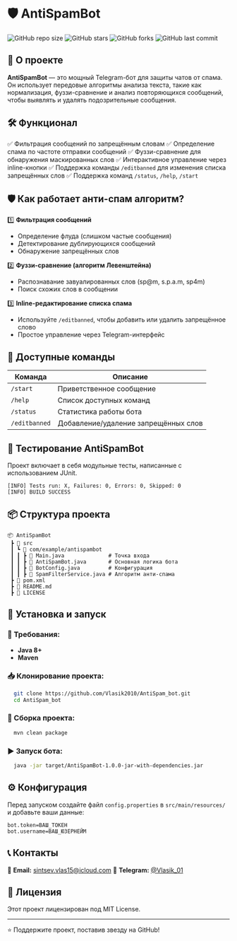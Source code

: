 # 🛡️ AntiSpamBot

![GitHub repo size](https://img.shields.io/github/repo-size/Vlasik2010/AntiSpam_bot?color=blue&style=for-the-badge)
![GitHub stars](https://img.shields.io/github/stars/Vlasik2010/AntiSpam_bot?style=for-the-badge)
![GitHub forks](https://img.shields.io/github/forks/Vlasik2010/AntiSpam_bot?style=for-the-badge)
![GitHub last commit](https://img.shields.io/github/last-commit/Vlasik2010/AntiSpam_bot?style=for-the-badge)

## 🚀 О проекте
**AntiSpamBot** — это мощный Telegram-бот для защиты чатов от спама. Он использует передовые алгоритмы анализа текста, такие как нормализация, фуззи-сравнение и анализ повторяющихся сообщений, чтобы выявлять и удалять подозрительные сообщения.

## 🛠️ Функционал
✅ Фильтрация сообщений по запрещённым словам
✅ Определение спама по частоте отправки сообщений
✅ Фуззи-сравнение для обнаружения маскированных слов
✅ Интерактивное управление через inline-кнопки
✅ Поддержка команды `/editbanned` для изменения списка запрещённых слов
✅ Поддержка команд `/status`, `/help`, `/start`

## 🛡 Как работает анти-спам алгоритм?

1️⃣ **Фильтрация сообщений**
   - Определение флуда (слишком частые сообщения)
   - Детектирование дублирующихся сообщений
   - Обнаружение запрещённых слов

2️⃣ **Фуззи-сравнение (алгоритм Левенштейна)**
   - Распознавание завуалированных слов (sp@m, s.p.a.m, sp4m)
   - Поиск схожих слов в сообщении

3️⃣ **Inline-редактирование списка спама**
   - Используйте `/editbanned`, чтобы добавить или удалить запрещённое слово
   - Простое управление через Telegram-интерфейс

## 📌 Доступные команды

| Команда      | Описание                               |
|-------------|--------------------------------------|
| `/start`    | Приветственное сообщение             |
| `/help`     | Список доступных команд              |
| `/status`   | Статистика работы бота               |
| `/editbanned` | Добавление/удаление запрещённых слов |

## 🧪 Тестирование AntiSpamBot

Проект включает в себя модульные тесты, написанные с использованием JUnit.

```
[INFO] Tests run: X, Failures: 0, Errors: 0, Skipped: 0
[INFO] BUILD SUCCESS
```

## 📦 Структура проекта
```
📦 AntiSpamBot
 ┣ 📂 src
 ┃ ┗ 📂 com/example/antispambot
 ┃ ┃ ┣ 📜 Main.java              # Точка входа
 ┃ ┃ ┣ 📜 AntiSpamBot.java       # Основная логика бота
 ┃ ┃ ┣ 📜 BotConfig.java         # Конфигурация
 ┃ ┃ ┣ 📜 SpamFilterService.java # Алгоритм анти-спама
 ┣ 📜 pom.xml
 ┣ 📜 README.md
 ┣ 📜 LICENSE
```

## 🔧 Установка и запуск
### 📌 Требования:
- **Java 8+**
- **Maven**

### 📥 Клонирование проекта:
```bash
  git clone https://github.com/Vlasik2010/AntiSpam_bot.git
  cd AntiSpam_bot
```

### 🔧 Сборка проекта:
```bash
  mvn clean package
```

### ▶ Запуск бота:
```bash
  java -jar target/AntiSpamBot-1.0.0-jar-with-dependencies.jar
```

## ⚙️ Конфигурация
Перед запуском создайте файл `config.properties` в `src/main/resources/` и добавьте ваши данные:
```properties
bot.token=ВАШ_ТОКЕН
bot.username=ВАШ_ЮЗЕРНЕЙМ
```

## 📞 Контакты

📧 **Email:** [sintsev.vlas15@icloud.com](mailto\:sintsev.vlas15@icloud.com) 💬 **Telegram:** [@Vlasik_01](https://t.me/Vlasik_01)


## 📜 Лицензия
Этот проект лицензирован под MIT License.

---
⭐️ Поддержите проект, поставив звезду на GitHub!

